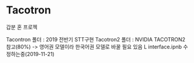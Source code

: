 # Tacotron


갑분 혼 프로젝



Tacontron 폴더 : 2019 전반기 STT구현
Tacotron2 폴더 : NVIDIA TACOTRON2 참고(80%) -> 영어권 모델이라 한국어권 모델로 바꿀 필요 있음
 L interface.ipnb 수정하는중(2019-11-21)
